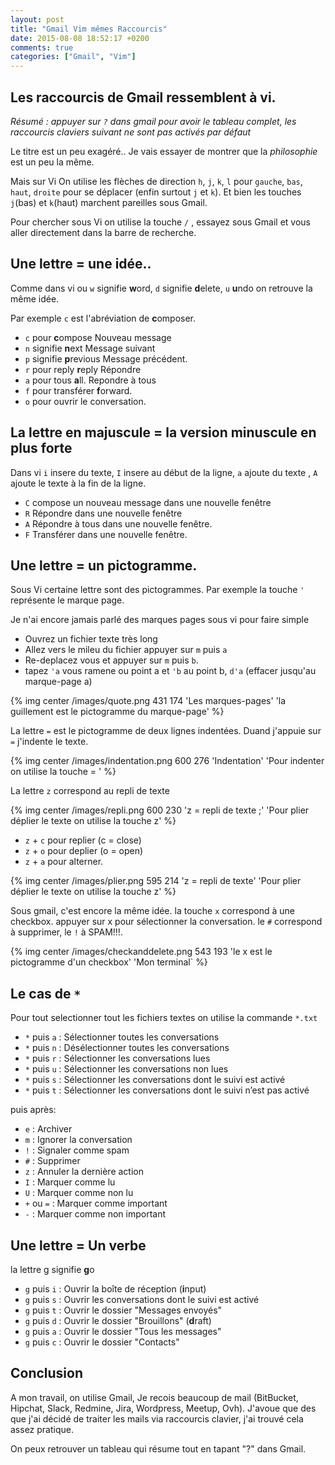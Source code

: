 ```yaml
---
layout: post
title: "Gmail Vim mêmes Raccourcis"
date: 2015-08-08 18:52:17 +0200
comments: true
categories: ["Gmail", "Vim"]
---
```


## Les raccourcis de Gmail ressemblent à vi.

*Résumé : appuyer sur `?` dans gmail pour avoir le tableau complet, les raccourcis claviers suivant ne sont pas activés par défaut*

Le titre est un peu exagéré.. Je vais essayer de montrer que la *philosophie* est un peu la même.

Mais sur Vi On utilise les flèches de direction `h`, `j`, `k`, `l` pour `gauche`, `bas`, `haut`, `droite` pour se déplacer (enfin surtout `j` et `k`). Et bien les touches `j`(bas)  et `k`(haut) marchent pareilles sous Gmail. 

Pour chercher sous Vi on utilise la touche `/` , essayez sous Gmail et vous aller directement dans la barre de recherche.

## Une lettre = une idée..

Comme dans vi ou `w` signifie **w**ord, `d` signifie **d**elete, `u` **u**ndo on retrouve la même idée.

Par exemple `c` est l'abréviation de **c**omposer.

 * `c` pour **c**ompose Nouveau message
 * `n` signifie **n**ext Message suivant 
 * `p` signifie **p**revious Message précédent.
 * `r` pour reply **r**eply Répondre
 * `a` pour tous **a**ll. Repondre à tous
 * `f` pour transférer **f**orward.
 * `o` pour ouvrir le conversation.

## La lettre en majuscule = la version minuscule en plus forte

Dans vi `i` insere du texte, `I` insere au début de la ligne, `a` ajoute du texte , `A` ajoute le texte à la fin de la ligne.

 * `C` compose un nouveau message dans une nouvelle fenêtre
 * `R` Répondre dans une nouvelle fenêtre
 * `A` Répondre à tous dans une nouvelle fenêtre. 
 * `F` Transférer dans une nouvelle fenêtre.

## Une lettre = un pictogramme.

Sous Vi certaine lettre sont des pictogrammes. Par exemple la touche `'` représente le marque page. 

Je n'ai encore jamais parlé des marques pages sous vi pour faire simple

 * Ouvrez un fichier texte très long
 * Allez vers le mileu du fichier  appuyer sur `m` puis `a`
 * Re-deplacez vous et appuyer sur `m` puis `b`.
 * tapez `'a` vous ramene ou point a et `'b` au point b, `d'a` (effacer jusqu'au marque-page a) 

{% img center /images/quote.png 431 174 'Les marques-pages' 'la guillement est le pictogramme du marque-page' %}

La lettre `=` est le pictogramme de deux lignes indentées. Duand j'appuie sur `=` j'indente le texte.

{% img center /images/indentation.png 600 276 'Indentation' 'Pour indenter on utilise la touche = ' %}

La lettre `z` correspond au repli de texte 

{% img center /images/repli.png 600 230 'z = repli de texte ;' 'Pour plier déplier le texte on utilise la touche z' %}

 * `z` + `c` pour replier (c = close)
 * `z` + `o` pour deplier (o = open)
 * `z` + `a` pour alterner.

{% img center /images/plier.png 595 214 'z = repli de texte' 'Pour plier déplier le texte on utilise la touche z' %}

Sous gmail, c'est encore la même idée.  la touche `x` correspond à une checkbox. appuyer sur x pour sélectionner la conversation. le `#` correspond à supprimer, le `!` à SPAM!!!.

{% img center /images/checkanddelete.png 543 193 'le x est le pictogramme d'un checkbox' 'Mon terminal` %}

## Le cas de `*`

Pour tout selectionner tout les fichiers textes on utilise la commande `*.txt`

 * `*` puis `a` : Sélectionner toutes les conversations
 * `*` puis `n` : Désélectionner toutes les conversations
 * `*` puis `r` : Sélectionner les conversations lues
 * `*` puis `u` : Sélectionner les conversations non lues
 * `*` puis `s` : Sélectionner les conversations dont le suivi est activé
 * `*` puis `t` : Sélectionner les conversations dont le suivi n’est pas activé

puis après:

 * `e` : Archiver
 * `m` : Ignorer la conversation
 * `!` : Signaler comme spam
 * `#` : Supprimer
 * `z` : Annuler la dernière action
 * `I` : Marquer comme lu
 * `U` : Marquer comme non lu
 * `+` ou `=` : Marquer comme important
 * `-` : Marquer comme non important


## Une lettre = Un verbe
la lettre g signifie **g**o 

* `g` puis `i` : Ouvrir la boîte de réception (**i**nput)
* `g` puis `s` : Ouvrir les conversations dont le suivi est activé
* `g` puis `t` : Ouvrir le dossier "Messages envoyés"
* `g` puis `d` : Ouvrir le dossier "Brouillons" (**d**raft)
* `g` puis `a` : Ouvrir le dossier "Tous les messages"
* `g` puis `c` : Ouvrir le dossier "Contacts"

## Conclusion

A mon travail, on utilise Gmail, Je recois beaucoup de mail (BitBucket, Hipchat, Slack, Redmine, Jira, Wordpress, Meetup, Ovh). J'avoue que des que j'ai décidé de traiter les mails via raccourcis clavier, j'ai trouvé cela assez pratique.

On peux retrouver un tableau qui résume tout en tapant "?" dans Gmail.

